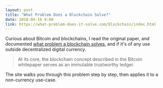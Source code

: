 ```yaml
---
layout: post
title: "What Problem Does a Blockchain Solve?"
date: 2018-04-16 9:00
link: https://what-problem-does-it-solve.com/blockchain/index.html
---
```


Curious about Bitcoin and blockchains, I read the original paper, and documented [what problem a blockchain solves][link], and if it's of any use outside decentralized digital currency.

> At its core, the blockchain concept described in the Bitcoin whitepaper serves as an immutable trustworthy ledger.

The site walks you through this problem step by step, then applies it to a non-currency use-case.

[link]: https://what-problem-does-it-solve.com/blockchain/index.html
